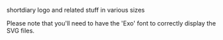 shortdiary logo and related stuff in various sizes

Please note that you'll need to have the 'Exo' font to correctly display the SVG files.
